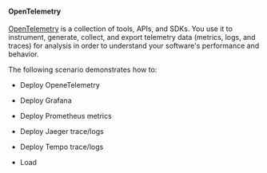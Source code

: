 #### OpenTelemetry



[OpenTelemetry](https://opentelemetry.io/) is a collection of tools, APIs, and SDKs. 
You use it to instrument, generate, collect, and export telemetry data (metrics, logs, and traces) 
for analysis in order to understand your software's performance and behavior.


The following scenario demonstrates how to:


- Deploy OpeneTelemetry

- Deploy Grafana

- Deploy Prometheus metrics

- Deploy Jaeger trace/logs

- Deploy Tempo trace/logs

- Load

